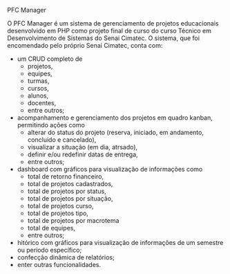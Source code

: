 PFC Manager

O PFC Manager é um sistema de gerenciamento de projetos educacionais desenvolvido em PHP como projeto final de curso do curso Técnico em Desenvolvimento de Sistemas do Senai Cimatec. O sistema, que foi encomendado pelo próprio Senai Cimatec, conta com:
  - um CRUD completo de 
    - projetos, 
    - equipes, 
    - turmas, 
    - cursos, 
    - alunos, 
    - docentes, 
    - entre outros;
  - acompanhamento e gerenciamento dos projetos em quadro kanban, permitindo ações como
    - alterar do status do projeto (reserva, iniciado, em andamento, concluído e cancelado),
    - visualizar a situação (em dia, atrsado),
    - definir e/ou redefinir datas de entrega,
    - entre outros;
  - dashboard com gráficos para visualização de informações como
    - total de retorno financeiro,
    - total de projetos cadastrados,
    - total de projetos por status,
    - total de projetos por situação,
    - total de projetos curso,
    - total de projetos tipo,
    - total de projetos por macrotema
    - total de equipes,
    - entre outros;
  - hitórico com gráficos para visualização de informações de um semestre ou período específico;
  - confecção dinâmica de relatórios;
  - enter outras funcionalidades.
